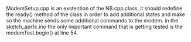ModemSetup.cpp is an exstention of the NB.cpp class, it should redefine the ready() method of the class in order to add additional states and make so the machine sends some additional commands to the modem.
in the sketch_apr1c.ino the only important command that is getting tested is the modemTest.begin() at line 54.
